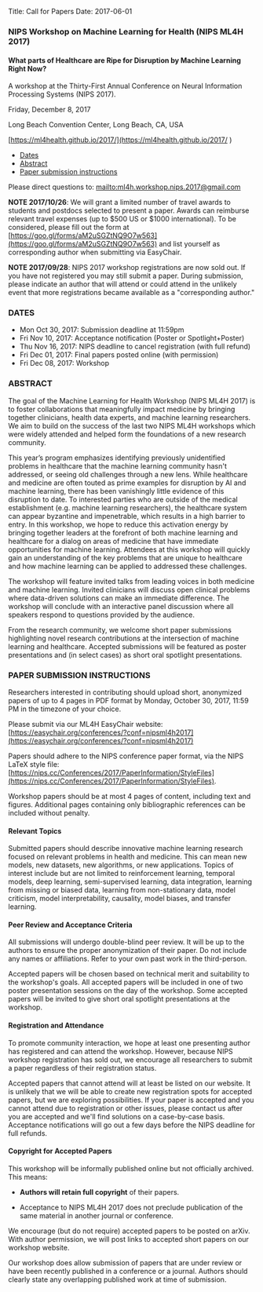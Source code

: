 Title: Call for Papers
Date: 2017-06-01

### NIPS Workshop on Machine Learning for Health (NIPS ML4H 2017)

#### What parts of Healthcare are Ripe for Disruption by Machine Learning Right Now?

A workshop at the Thirty-First Annual Conference on Neural Information Processing Systems (NIPS 2017).

Friday, December 8, 2017

Long Beach Convention Center, Long Beach, CA, USA

[https://ml4health.github.io/2017/](https://ml4health.github.io/2017/
)

* [Dates](#dates)
* [Abstract](#abstract)
* [Paper submission instructions](#submission_instructions)

Please direct questions to: <mailto:ml4h.workshop.nips.2017@gmail.com>

**NOTE 2017/10/26**: We will grant a limited number of travel awards to students
and postdocs selected to present a paper. Awards can reimburse relevant travel
expenses (up to $500 US or $1000 international). To be considered, please fill
out the form at
[https://goo.gl/forms/aM2uSGZtNQ9O7w563](https://goo.gl/forms/aM2uSGZtNQ9O7w563)
and list yourself as corresponding author when submitting via EasyChair.


**NOTE 2017/09/28**: NIPS 2017 workshop registrations are now sold out. If you
have not registered you may still submit a paper. During submission, please
indicate an author that will attend or could attend in the unlikely event
that more registrations became available as a "corresponding author."

### <a id="dates"></a> DATES

* Mon Oct 30, 2017: Submission deadline at 11:59pm 
* Fri Nov 10, 2017: Acceptance notification (Poster or Spotlight+Poster)
* Thu Nov 16, 2017: NIPS deadline to cancel registration (with full refund)
* Fri Dec 01, 2017: Final papers posted online (with permission)
* Fri Dec 08, 2017: Workshop

### <a id="abstract"></a> ABSTRACT

The goal of the Machine Learning for Health Workshop (NIPS ML4H 2017) is to foster collaborations that meaningfully impact medicine by bringing together clinicians, health data experts, and machine learning researchers. We aim to build on the success of the last two NIPS ML4H workshops which were widely attended and helped form the foundations of a new research community.
                            
This year’s program emphasizes identifying previously unidentified problems in healthcare that the machine learning community hasn't addressed, or seeing old challenges through a new lens. While healthcare and medicine are often touted as prime examples for disruption by AI and machine learning, there has been vanishingly little evidence of this disruption to date. To interested parties who are outside of the medical establishment (e.g. machine learning researchers), the healthcare system can appear byzantine and impenetrable, which results in a high barrier to entry. In this workshop, we hope to reduce this activation energy by bringing together leaders at the forefront of both machine learning and healthcare for a dialog on areas of medicine that have immediate opportunities for machine learning. Attendees at this workshop will quickly gain an understanding of the key problems that are unique to healthcare and how machine learning can be applied to addressed these challenges.

The workshop will feature invited talks from leading voices in both
medicine and machine learning. Invited clinicians will discuss open clinical 
problems where data-driven solutions can make an immediate difference. The 
workshop will conclude with an interactive panel discussion where all 
speakers respond to questions provided by the audience.

From the research community, we welcome short paper submissions highlighting novel research contributions at the intersection of machine learning and healthcare. Accepted submissions will be featured as poster presentations and (in select cases) as short oral spotlight presentations.


### <a id="submission_instructions"></a> PAPER SUBMISSION INSTRUCTIONS


Researchers interested in contributing should upload short, anonymized papers of up to 4 pages in PDF format by Monday, October 30, 2017, 11:59 PM in the timezone of your choice.

Please submit via our ML4H EasyChair website: [https://easychair.org/conferences/?conf=nipsml4h2017](https://easychair.org/conferences/?conf=nipsml4h2017)

Papers should adhere to the NIPS conference paper format, 
via the NIPS LaTeX style file:
[https://nips.cc/Conferences/2017/PaperInformation/StyleFiles](https://nips.cc/Conferences/2017/PaperInformation/StyleFiles).

Workshop papers should be at most 4 pages of content, including text and figures. Additional pages containing only bibliographic references can be included without penalty.

#### Relevant Topics

Submitted papers should describe innovative machine learning research focused on relevant problems in health and medicine. 
This can mean new models, new datasets, new algorithms, or new applications.
Topics of interest include but are not limited to reinforcement learning, temporal models, deep learning, semi-supervised learning, data integration, learning from missing or biased data, learning from non-stationary data, model criticism, model interpretability, causality, model biases, and transfer learning.

#### Peer Review and Acceptance Criteria

All submissions will undergo double-blind peer review. It will be up to the authors to ensure the proper anonymization of their paper. Do not include any names or affiliations. Refer to your own past work in the third-person.

Accepted papers will be chosen based on technical merit and suitability to the workshop's goals. All accepted papers will be included in one of two poster presentation sessions on the day of the workshop. Some accepted papers will be invited to give short oral spotlight presentations at the workshop.

#### Registration and Attendance

To promote community interaction, we hope at least one presenting author
has registered and can attend the workshop. However, because NIPS workshop
registration has sold out, we encourage all researchers to submit a paper
regardless of their registration status.

Accepted papers that cannot attend will at least be listed on our website.
It is unlikely that we will be able to create new registration spots for
accepted papers, but we are exploring possibilities. If your paper is
accepted and you cannot attend due to registration or other issues, please
contact us after you are accepted and we'll find solutions on a
case-by-case basis. Acceptance notifications will go out a few days before
the NIPS deadline for full refunds.

#### Copyright for Accepted Papers

This workshop will be informally published online but not officially archived. This means:

* **Authors will retain full copyright** of their papers.

* Acceptance to NIPS ML4H 2017 does not preclude publication of the same material in another journal or conference.

We encourage (but do not require) accepted papers to be posted on arXiv. With author permission, we will post links to accepted short papers on our workshop website.

Our workshop does allow submission of papers that are under review or have been recently published in a conference or a journal. Authors should clearly state any overlapping published work at time of submission.

